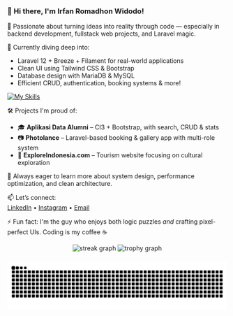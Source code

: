 ### 👋 Hi there, I'm Irfan Romadhon Widodo!

🚀 Passionate about turning ideas into reality through code — especially in backend development, fullstack web projects, and Laravel magic.

🧠 Currently diving deep into:
- Laravel 12 + Breeze + Filament for real-world applications
- Clean UI using Tailwind CSS & Bootstrap
- Database design with MariaDB & MySQL
- Efficient CRUD, authentication, booking systems & more!


[![My Skills](https://skillicons.dev/icons?i=php,js,html,css,laravel,tailwind,bootstrap,python,docker,vscode,kotlin,firebase)](https://skillicons.dev)

🛠️ Projects I'm proud of:
- 🎓 **Aplikasi Data Alumni** – CI3 + Bootstrap, with search, CRUD & stats
- 📷 **Photolance** – Laravel-based booking & gallery app with multi-role system
- 💼 **ExploreIndonesia.com** – Tourism website focusing on cultural exploration

🌱 Always eager to learn more about system design, performance optimization, and clean architecture.

📫 Let’s connect:  
[LinkedIn](https://www.linkedin.com/in/irfanromadhonwd/) • [Instagram](https://www.instagram.com/irfan_romadhonn/) • [Email](mailto:irfanromadhonwidodo86@gmail.com)

⚡ Fun fact: I'm the guy who enjoys both logic puzzles *and* crafting pixel-perfect UIs. Coding is my coffee ☕

<div align="center">
  <img src="https://streak-stats.demolab.com?user=IrfanRomadhonWidodo&locale=en&mode=daily&theme=dracula&hide_border=false&border_radius=5&order=3" height="150" alt="streak graph"  />
  <img src="https://github-profile-trophy.vercel.app?username=IrfanRomadhonWidodo&theme=dracula&column=-1&row=1&margin-w=8&margin-h=8&no-bg=false&no-frame=false&order=4" height="150" alt="trophy graph"  />
</div>

###

<img src="https://raw.githubusercontent.com/IrfanRomadhonWidodo/IrfanRomadhonWidodo/output/snake.svg" alt="Snake animation" />

###


